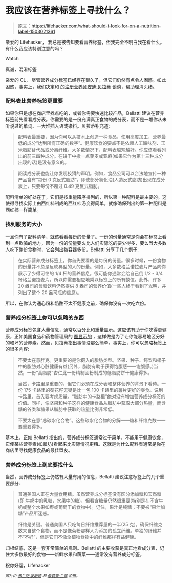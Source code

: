 # 我应该在营养标签上寻找什么？

> 原文：<https://lifehacker.com/what-should-i-look-for-on-a-nutrition-label-1503021361>

亲爱的 Lifehacker，
我总是被告知要看营养标签，但我完全不明白我在看什么。有什么我应该特别注意的吗？

Watch

真诚，混淆标签

亲爱的 CL，
尽管营养成分标签已经存在很久了，但它们仍然有点令人困惑。如此困惑，事实上，我们决定和 [的注册营养师安迪·贝拉蒂](http://www.andybellatti.com/) 谈谈，帮助理清头绪。

### 配料表比营养标签更重要

如果你只是想在商店里找点吃的，或者你需要快速比较产品，Bellatti 建议在营养标签前先看看成分表。你需要的是一份充满真正食物的成分表，而不是一堆你从未听说过的单词、一大堆插入语或染料。贝拉蒂补充道:

> 配料表最重要，因为你可以从技术上创造一种食品，使用高度加工、营养最低的成分“达到所有正确的数字”。健康饮食的要点不是依赖人工甜味剂、玉米脂肪替代品或分离纤维。大多数情况下，配料表越短越好。你应该看看列出的前三四种成分。在饼干中撒一点藜麦或亚麻(如果它作为第十三种成分出现的话)是没有意义的。

> 阅读成分表也能让你发现狡猾的声明。例如，食品公司可以合法地宣传一种产品含有“每份 0 克反式脂肪”，即使部分氢化油(人造反式脂肪)出现在成分表上，只要每份不超过 0.49 克反式脂肪。

配料清单的好处在于，它们是按重量降序排列的，所以第一种配料是最主要的。这使得寻找实际上由西红柿制成的西红柿汤变得简单，就像确保列出的第一种配料是西红柿一样简单。

### 找到服务的大小

一旦你有了配料清单，就该看看每份的份量了。一份的份量通常是你会在标签上看到一点欺骗的地方，因为一份的份量要么比人们实际吃的要少得多，要么当大多数人吃下整份食物时，它会列出每容器多份。Bellatti 分享了几个例子:

> 在实际营养成分标签上，你首先要看的是每份的份量。很多时候，一份食物的份量并不总是反映典型的人的份量。例如，大多数格兰诺拉麦片产品向你展示了少得可怜的 1/4 杯的营养信息。很可能你通常会给自己倒 1/2 - 3/4 杯格兰诺拉麦片，所以你需要相应地乘以标签上的所有数值。此外，许多 20 盎司的含糖饮料仍然提供 8 盎司的营养价值(一些人终于看到了光明，并列出了整个 20 盎司瓶的信息)。

所以，在你认为通心粉和奶酪不太不健康之前，确保你没有一次吃六份。

### 营养成分标签上你可以忽略的东西

营养成分标签包含大量信息，通常以百分比和重量显示。这应该有助于你吃得更健康，正如美国食品和药物管理局的 [图显示的](http://www.fda.gov/food/ingredientspackaginglabeling/labelingnutrition/ucm274593.htm) ，这样做是为了让你能容易地区分好的和坏的营养素。然而，贝拉蒂指出事情没那么简单。事实上，你可以忽略标签上的很多内容:

> 不要太在意胖克。更重要的是你摄入的脂肪类型。坚果、种子、鳄梨和椰子中的脂肪对心脏健康有益(另外，脂肪有助于获得饱腹感——饱腹感。)当然，一份“高脂肪”杏仁比一份精制面粉制成的低脂肪饼干健康得多。
> 
> 当然，卡路里是重要的，但它们必须在成分表和整体营养的背景下看待。一份 175 卡路里的葵花籽无疑是比一包 100 卡路里的薯片更好的零食。说到卡路里，首先要考虑质量。“脂肪中的卡路里”绝对没有增加营养成分标签的价值。同样，像坚果和种子这样的健康食品从脂肪中获取大部分热量，而含糖的谷类和糖果从脂肪中获取的热量比例非常低。
> 
> 不要太在意“总碳水化合物”。这些碳水化合物的分解——糖和纤维克数——要重要得多。

基本上，正如 Bellatti 指出的，营养成分标签通常过于简单，不能用于健康饮食，它使某些营养素(如脂肪)看起来比实际情况更糟。这就是为什么配料表通常是你在商店里寻找健康食品的最佳盟友。

### 营养成分标签上到底要找什么

当然，营养成分标签上仍然有大量有用的信息，Bellatti 建议注意标签上的几个重要部分:

> 普通美国人正在大量食用糖。虽然营养成分标签没有区分添加糖和天然糖(即:牛奶中的乳糖，水果中的糖)，但看含糖量仍然很重要(特别是在不含牛奶或整个水果如枣或葡萄干的食物中)。记住，果汁是纯糖；不要被“果汁加糖”产品所迷惑。
> 
> 纤维是关键。普通美国人只吃每日纤维推荐量的一半(25 克)。确保纤维克数来自整个食物，而不是像菊粉那样人为添加的孤立纤维。单独的纤维并不“不好”，但是它们不像全植物食物中的纤维那样有益健康。

归根结底，这是一套非常简单的规则。Bellatti 的主要收获是真正地看成分表，记住大多数最好的食物——新鲜水果和蔬菜——通常没有营养成分标签。

祝你好运，Lifehacker

<small>*照片由*</small> [<small>*弗兰克·波斯顿*</small>](http://www.shutterstock.com/pic.mhtml?id=118451380&src=id) <small>*和*</small> [<small>*朱莉亚·兰佩*</small>](http://www.flickr.com/photos/34774622@N06/4091015415/in/photolist-7evwmx-7wvscM-7wLnfg-9mBtvT-9mExAQ-9mExjs-7CKZSP-7CPPjq-9kzXJ7-9kzXH7-9kzXGQ-d3ksN1-axr4nK-dQu7VA-9mBwGi-9mEzH7-eNcxfJ-eMBKZt-dfPw6t-9mBsTt-8aB67W-844wwg-bQ3NU6-aaGcd6-7Dku2r-8iNahc-7UbcDG-7XeR8o-7YMwMn-8jCPdF-9ghxAZ-9DpZLj-8FP1wj-bLpUV2-eMZh1e-dmEuUb-bpGRmV-8DoQ4u-b9xbeX-eCQxnw-ceRMKW-7Bceto-bzTXSv-9HrTJk-bpcUw6-bjBnr2-aUhxDX-agte3x) <small>*拍摄。*</small>